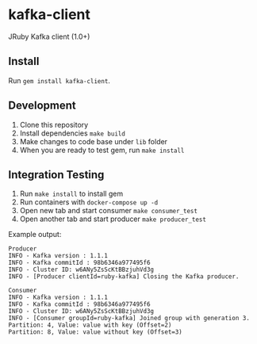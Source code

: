 # kafka-client

JRuby Kafka client (1.0+)

## Install

Run `gem install kafka-client`.

## Development

1. Clone this repository
2. Install dependencies `make build`
3. Make changes to code base under `lib` folder
4. When you are ready to test gem, run `make install`

## Integration Testing

1. Run `make install` to install gem
2. Run containers with `docker-compose up -d`
3. Open new tab and start consumer `make consumer_test`
4. Open another tab and start producer `make producer_test`

Example output:
```
Producer
INFO - Kafka version : 1.1.1
INFO - Kafka commitId : 98b6346a977495f6
INFO - Cluster ID: w6ANy5ZsScKtBBzjuhVd3g
INFO - [Producer clientId=ruby-kafka] Closing the Kafka producer.

Consumer
INFO - Kafka version : 1.1.1
INFO - Kafka commitId : 98b6346a977495f6
INFO - Cluster ID: w6ANy5ZsScKtBBzjuhVd3g
INFO - [Consumer groupId=ruby-kafka] Joined group with generation 3.
Partition: 4, Value: value with key (Offset=2)
Partition: 8, Value: value without key (Offset=3)
```
